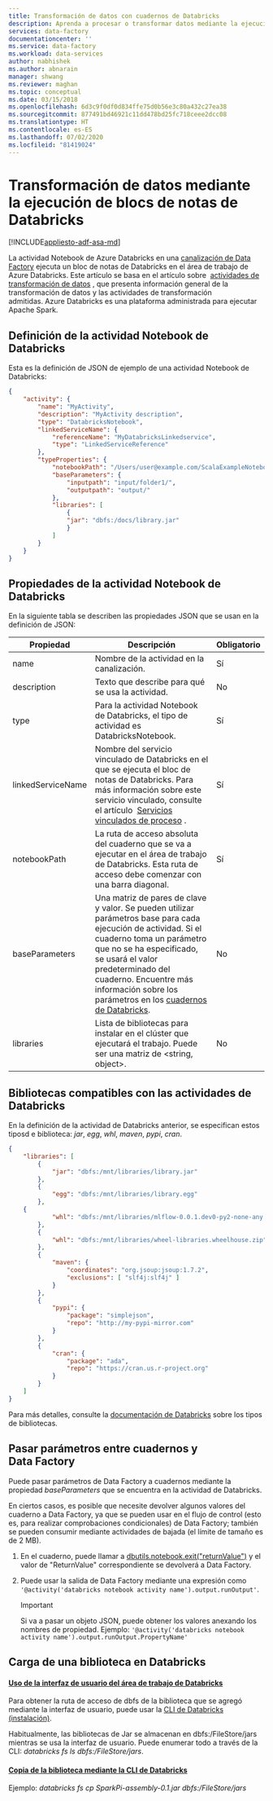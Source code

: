 ```yaml
---
title: Transformación de datos con cuadernos de Databricks
description: Aprenda a procesar o transformar datos mediante la ejecución de blocs de notas de Databricks.
services: data-factory
documentationcenter: ''
ms.service: data-factory
ms.workload: data-services
author: nabhishek
ms.author: abnarain
manager: shwang
ms.reviewer: maghan
ms.topic: conceptual
ms.date: 03/15/2018
ms.openlocfilehash: 6d3c9f0df0d834ffe75d0b56e3c80a432c27ea38
ms.sourcegitcommit: 877491bd46921c11dd478bd25fc718ceee2dcc08
ms.translationtype: HT
ms.contentlocale: es-ES
ms.lasthandoff: 07/02/2020
ms.locfileid: "81419024"
---
```

# <a name="transform-data-by-running-a-databricks-notebook"></a>Transformación de datos mediante la ejecución de blocs de notas de Databricks
[!INCLUDE[appliesto-adf-asa-md](includes/appliesto-adf-asa-md.md)]

La actividad Notebook de Azure Databricks en una [canalización de Data Factory](concepts-pipelines-activities.md) ejecuta un bloc de notas de Databricks en el área de trabajo de Azure Databricks. Este artículo se basa en el artículo sobre  [actividades de transformación de datos](transform-data.md) , que presenta información general de la transformación de datos y las actividades de transformación admitidas. Azure Databricks es una plataforma administrada para ejecutar Apache Spark.

## <a name="databricks-notebook-activity-definition"></a>Definición de la actividad Notebook de Databricks

Esta es la definición de JSON de ejemplo de una actividad Notebook de Databricks:

```json
{
    "activity": {
        "name": "MyActivity",
        "description": "MyActivity description",
        "type": "DatabricksNotebook",
        "linkedServiceName": {
            "referenceName": "MyDatabricksLinkedservice",
            "type": "LinkedServiceReference"
        },
        "typeProperties": {
            "notebookPath": "/Users/user@example.com/ScalaExampleNotebook",
            "baseParameters": {
                "inputpath": "input/folder1/",
                "outputpath": "output/"
            },
            "libraries": [
                {
                "jar": "dbfs:/docs/library.jar"
                }
            ]
        }
    }
}
```

## <a name="databricks-notebook-activity-properties"></a>Propiedades de la actividad Notebook de Databricks

En la siguiente tabla se describen las propiedades JSON que se usan en la definición de JSON:

|Propiedad|Descripción|Obligatorio|
|---|---|---|
|name|Nombre de la actividad en la canalización.|Sí|
|description|Texto que describe para qué se usa la actividad.|No|
|type|Para la actividad Notebook de Databricks, el tipo de actividad es DatabricksNotebook.|Sí|
|linkedServiceName|Nombre del servicio vinculado de Databricks en el que se ejecuta el bloc de notas de Databricks. Para más información sobre este servicio vinculado, consulte el artículo  [Servicios vinculados de proceso](compute-linked-services.md) .|Sí|
|notebookPath|La ruta de acceso absoluta del cuaderno que se va a ejecutar en el área de trabajo de Databricks. Esta ruta de acceso debe comenzar con una barra diagonal.|Sí|
|baseParameters|Una matriz de pares de clave y valor. Se pueden utilizar parámetros base para cada ejecución de actividad. Si el cuaderno toma un parámetro que no se ha especificado, se usará el valor predeterminado del cuaderno. Encuentre más información sobre los parámetros en los [cuadernos de Databricks](https://docs.databricks.com/api/latest/jobs.html#jobsparampair).|No|
|libraries|Lista de bibliotecas para instalar en el clúster que ejecutará el trabajo. Puede ser una matriz de \<string, object>.|No|


## <a name="supported-libraries-for-databricks-activities"></a>Bibliotecas compatibles con las actividades de Databricks

En la definición de la actividad de Databricks anterior, se especifican estos tiposd e biblioteca: *jar*, *egg*, *whl*, *maven*, *pypi*, *cran*.

```json
{
    "libraries": [
        {
            "jar": "dbfs:/mnt/libraries/library.jar"
        },
        {
            "egg": "dbfs:/mnt/libraries/library.egg"
        },
    {
            "whl": "dbfs:/mnt/libraries/mlflow-0.0.1.dev0-py2-none-any.whl"
        },
        {
            "whl": "dbfs:/mnt/libraries/wheel-libraries.wheelhouse.zip"
        },
        {
            "maven": {
                "coordinates": "org.jsoup:jsoup:1.7.2",
                "exclusions": [ "slf4j:slf4j" ]
            }
        },
        {
            "pypi": {
                "package": "simplejson",
                "repo": "http://my-pypi-mirror.com"
            }
        },
        {
            "cran": {
                "package": "ada",
                "repo": "https://cran.us.r-project.org"
            }
        }
    ]
}

```

Para más detalles, consulte la [documentación de Databricks](https://docs.azuredatabricks.net/api/latest/libraries.html#managedlibrarieslibrary) sobre los tipos de bibliotecas.

## <a name="passing-parameters-between-notebooks-and-data-factory"></a>Pasar parámetros entre cuadernos y Data Factory

Puede pasar parámetros de Data Factory a cuadernos mediante la propiedad *baseParameters* que se encuentra en la actividad de Databricks. 

En ciertos casos, es posible que necesite devolver algunos valores del cuaderno a Data Factory, ya que se pueden usar en el flujo de control (esto es, para realizar comprobaciones condicionales) de Data Factory; también se pueden consumir mediante actividades de bajada (el límite de tamaño es de 2 MB). 

1. En el cuaderno, puede llamar a [dbutils.notebook.exit("returnValue")](https://docs.azuredatabricks.net/user-guide/notebooks/notebook-workflows.html#notebook-workflows-exit) y el valor de "ReturnValue" correspondiente se devolverá a Data Factory.

2. Puede usar la salida de Data Factory mediante una expresión como `'@activity('databricks notebook activity name').output.runOutput'`. 

   > [!IMPORTANT]
   > Si va a pasar un objeto JSON, puede obtener los valores anexando los nombres de propiedad. Ejemplo: `'@activity('databricks notebook activity name').output.runOutput.PropertyName'`

## <a name="how-to-upload-a-library-in-databricks"></a>Carga de una biblioteca en Databricks

#### <a name="using-databricks-workspace-ui"></a>[Uso de la interfaz de usuario del área de trabajo de Databricks](https://docs.azuredatabricks.net/user-guide/libraries.html#create-a-library)

Para obtener la ruta de acceso de dbfs de la biblioteca que se agregó mediante la interfaz de usuario, puede usar la [CLI de Databricks (instalación)](https://docs.azuredatabricks.net/user-guide/dev-tools/databricks-cli.html#install-the-cli). 

Habitualmente, las bibliotecas de Jar se almacenan en dbfs:/FileStore/jars mientras se usa la interfaz de usuario. Puede enumerar todo a través de la CLI: *databricks fs ls dbfs:/FileStore/jars*.



#### <a name="copy-library-using-databricks-cli"></a>[Copia de la biblioteca mediante la CLI de Databricks](https://docs.azuredatabricks.net/user-guide/dev-tools/databricks-cli.html#copy-a-file-to-dbfs)

Ejemplo: *databricks fs cp SparkPi-assembly-0.1.jar dbfs:/FileStore/jars*
